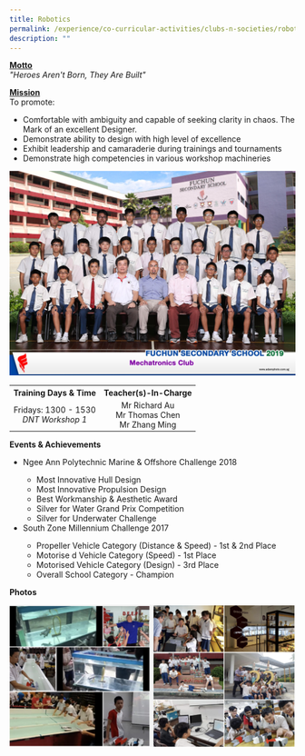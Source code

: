 ```yaml
---
title: Robotics
permalink: /experience/co-curricular-activities/clubs-n-societies/robotics/
description: ""
---
```

<p><strong><u>Motto<br /></u></strong><em>"Heroes Aren't Born, They Are Built"</em></p>
<p><strong><u>Mission<br /></u></strong>To promote:</p>
<ul>
<li>Comfortable with ambiguity and capable of seeking clarity in chaos. The Mark of an excellent Designer.</li>
<li>Demonstrate ability to design with high level of excellence</li>
<li>Exhibit leadership and camaraderie during trainings and tournaments</li>
<li>Demonstrate high competencies in various workshop machineries</li>
</ul>
<img src="/images/robo.jpeg">
<table>
<tbody>
<tr>
<th style="text-align: center;">Training Days &amp; Time</th>
<th style="text-align: center;">Teacher(s)-In-Charge</th>
</tr>
<tr>
<td style="text-align: center;">
<div>Fridays: 1300 - 1530</div>
<div><em>DNT Workshop 1</em></div>
</td>
<td style="text-align: center;">
<div>Mr Richard Au</div>
<div>Mr Thomas Chen</div>
<div>Mr Zhang Ming</div>
</td>
</tr>
</tbody>
</table>
<p><strong>Events &amp; Achievements</strong></p>
<ul>
<li>Ngee Ann Polytechnic Marine &amp; Offshore Challenge 2018</li>
<ul>
<li>Most Innovative Hull Design</li>
<li>Most Innovative Propulsion Design</li>
<li>Best Workmanship &amp; Aesthetic Award</li>
<li>Silver for Water Grand Prix Competition</li>
<li>Silver for Underwater Challenge</li>
</ul>
<li>South Zone Millennium Challenge 2017</li>
<ul>
<li>Propeller Vehicle Category (Distance &amp; Speed) - 1st &amp; 2nd Place</li>
<li>Motorise d Vehicle Category (Speed) - 1st Place</li>
<li>Motorised Vehicle Category (Design) - 3rd Place</li>
<li>Overall School Category - Champion</li>
</ul>
</ul>
<p><strong>Photos</strong></p>
<img src="/images/robo1.png">